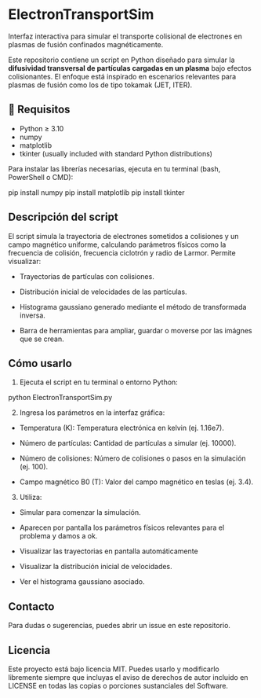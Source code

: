 # ElectronTransportSim
Interfaz interactiva para simular el transporte colisional de electrones en plasmas de fusión confinados magnéticamente.

Este repositorio contiene un script en Python diseñado para simular la **difusividad transversal de partículas cargadas en un plasma** bajo efectos colisionantes. El enfoque está inspirado en escenarios relevantes para plasmas de fusión como los de tipo tokamak (JET, ITER).

## 🔧 Requisitos

- Python ≥ 3.10
- numpy
- matplotlib
- tkinter (usually included with standard Python distributions)

Para instalar las librerías necesarias, ejecuta en tu terminal (bash, PowerShell o CMD):

pip install numpy
pip install matplotlib
pip install tkinter

## Descripción del script

El script simula la trayectoria de electrones sometidos a colisiones y un campo magnético uniforme, calculando parámetros físicos como la frecuencia de colisión, frecuencia ciclotrón y radio de Larmor. Permite visualizar:

- Trayectorias de partículas con colisiones.

- Distribución inicial de velocidades de las partículas.

- Histograma gaussiano generado mediante el método de transformada inversa.

- Barra de herramientas para ampliar, guardar o moverse por las imágnes que se crean.

## Cómo usarlo

1. Ejecuta el script en tu terminal o entorno Python:

python ElectronTransportSim.py

2. Ingresa los parámetros en la interfaz gráfica:

- Temperatura (K): Temperatura electrónica en kelvin (ej. 1.16e7).

- Número de partículas: Cantidad de partículas a simular (ej. 10000).

- Número de colisiones: Número de colisiones o pasos en la simulación (ej. 100).

- Campo magnético B0 (T): Valor del campo magnético en teslas (ej. 3.4).

3. Utiliza:

- Simular para comenzar la simulación.

- Aparecen por pantalla los parámetros físicos relevantes para el problema y damos a ok.

- Visualizar las trayectorias en pantalla automáticamente

- Visualizar la distribución inicial de velocidades.

- Ver el histograma gaussiano asociado.

## Contacto

Para dudas o sugerencias, puedes abrir un issue en este repositorio.

## Licencia

Este proyecto está bajo licencia MIT. Puedes usarlo y modificarlo libremente siempre que incluyas el aviso de derechos de autor incluido en LICENSE en todas las copias o porciones sustanciales del Software.
